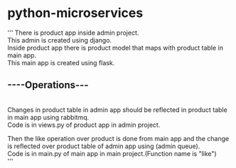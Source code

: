 # python-microservices

'''
There is product app inside admin project.</br>
This admin is created using django.</br>
Inside product app there is product model that maps with product table in main app.</br>
This main app is created using flask.</br>
<h2>----Operations---</h2></br>
Changes in product table in admin app should be reflected in product table in main app using rabbitmq.</br>
Code is in views.py of product app in admin project.</br>

Then the like operation over product is done from main app and the change is reflected over product table of admin app using (admin queue).</br>
Code is in main.py of main app in main project.(Function name is "like")</br>
'''
